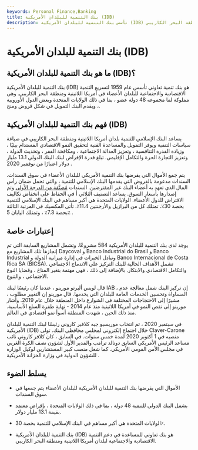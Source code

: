 ```yaml
---
keywords: Personal Finance,Banking
title: بنك التنمية للبلدان الأمريكية (IDB)
description: تأسس بنك التنمية للبلدان الأمريكية (IDB) في عام 1959 لتعزيز التنمية الاقتصادية والاجتماعية لبلدان أمريكا اللاتينية ومنطقة البحر الكاريبي.
---
```


# بنك التنمية للبلدان الأمريكية (IDB)
## ما هو بنك التنمية للبلدان الأمريكية (IDB)؟

بنك التنمية للبلدان الأمريكية (IDB) هو بنك تنمية تعاوني تأسس عام 1959 لتسريع التنمية الاقتصادية والاجتماعية للبلدان الأعضاء في أمريكا اللاتينية ومنطقة البحر الكاريبي. وهي مملوكة لما مجموعه 48 دولة عضو ، بما في ذلك الولايات المتحدة وبعض الدول الأوروبية ، ويقدم البنك التمويل في شكل قروض ومنح.

## فهم بنك التنمية للبلدان الأمريكية (IDB)

يساعد البنك الإسلامي للتنمية بلدان أمريكا اللاتينية ومنطقة البحر الكاريبي في صياغة سياسات التنمية ويوفر التمويل والمساعدة الفنية لتحقيق النمو الاقتصادي المستدام بيئيًا ، وزيادة القدرة التنافسية ، وتعزيز العدالة الاجتماعية ، ومكافحة الفقر ، وتحديث الدولة ، وتعزيز التجارة الحرة والتكامل الإقليمي. تبلغ قدرة الإقراض لبنك البنك الدولي 13.1 مليار دولار اعتبارًا من نوفمبر 2020 .

يتم جمع الأموال التي يقرضها بنك التنمية الأمريكي للبلدان الأعضاء في سوق السندات. السندات مدعومة بالقروض التي يقدمها البنك الإسلامي للتنمية ، والتي تحمل ضمان رأس المال الذي تعهد به أعضاء البنك غير المقترضين. السندات [مُصنَّفة من الدرجة الأولى](/aaa) وتم إصدارها بأسعار السوق. يساعد التصنيف الثلاثي أ في الحفاظ على انخفاض تكاليف الاقتراض للدول الأعضاء. الولايات المتحدة هي أكبر مساهم في البنك الإسلامي للتنمية بحصة 30٪. تمتلك كل من البرازيل والأرجنتين 11.4٪. تأتي المكسيك في المرتبة الثالثة بحصة 7.3٪ ، وتمتلك اليابان 5٪ .

## إعتبارات خاصة

يوجد لدى بنك التنمية للبلدان الأمريكية 584 مشروعًا. وتشمل المشاريع السابقة التي تم إنجازها تلك المشاريع مع Daycoval و Banco Industrial do Brasil و Banco Industrial وتبادل الخبرات في إدارة ميزانية الدولة و Banco Internacional de Costa Rica SA (BICSA). تشمل الأهداف الحالية للبنك التركيز على الاندماج الاجتماعي والتكامل الاقتصادي والابتكار. بالإضافة إلى ذلك ، فهي مهتمة بتغير المناخ ، وقضايا النوع الاجتماعي ، والتنوع.

قال لويس ألبرتو مورينو ، عندما كان رئيسًا لبنك IAB ، إن تركيز البنك شمل معالجة عدم المساواة وتحسين الخدمات العامة للبلدان التي يخدمها. قال مورينو إن التغيير مطلوب ، مشيرًا إلى الاحتجاجات المختلفة في الشوارع داخل المنطقة خلال عام 2019. وأشار مورينو إلى نقص النمو في أمريكا اللاتينية منذ عام 2014 - نهاية طفرة السلع الأساسية. منذ ذلك الحين ، شهدت المنطقة أسوأ نمو اقتصادي في العالم.

في سبتمبر 2020 ، تم انتخاب موريسيو جيه كلافير كاروني رئيسًا لبنك التنمية للبلدان الأمريكية (IDB) خلال اجتماع إلكتروني لمجلس محافظي البنك. تولى Claver-Carone منصبه في 1 أكتوبر 2020 لمدة خمس سنوات. في السابق ، كان كلافر كاروني نائب مساعد الرئيس الأمريكي السابق دونالد ترامب والمدير الأول لشؤون نصف الكرة الغربي في مجلس الأمن القومي الأمريكي. كما شغل منصب كبير المستشارين لوكيل الوزارة للشؤون الدولية في وزارة الخزانة الأمريكية .

## يسلط الضوء

- الأموال التي يقرضها بنك التنمية للبلدان الأمريكية للبلدان الأعضاء يتم جمعها في سوق السندات.

- يشمل البنك الدولي للتنمية 48 دولة ، بما في ذلك الولايات المتحدة ، بإقراض معتمد بقيمة 13.1 مليار دولار.

- الولايات المتحدة هي أكبر مساهم في البنك الإسلامي للتنمية بحصة 30٪.

- بنك التنمية للبلدان الأمريكية (IDB) هو بنك تعاوني للمساعدة في دعم التنمية الاقتصادية والاجتماعية لبلدان أمريكا اللاتينية ومنطقة البحر الكاريبي.


